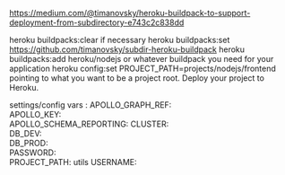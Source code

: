 https://medium.com/@timanovsky/heroku-buildpack-to-support-deployment-from-subdirectory-e743c2c838dd

heroku buildpacks:clear if necessary
heroku buildpacks:set https://github.com/timanovsky/subdir-heroku-buildpack
heroku buildpacks:add heroku/nodejs or whatever buildpack you need for your application
heroku config:set PROJECT_PATH=projects/nodejs/frontend pointing to what you want to be a project root.
Deploy your project to Heroku.

settings/config vars :
APOLLO_GRAPH_REF:  
APOLLO_KEY:  
APOLLO_SCHEMA_REPORTING:
CLUSTER:  
DB_DEV:  
DB_PROD:  
PASSWORD:  
PROJECT_PATH: utils
USERNAME:
